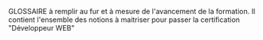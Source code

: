 GLOSSAIRE à remplir au fur et à mesure de l'avancement de la formation.
Il contient l'ensemble des notions à maitriser pour passer la certification "Développeur WEB"
